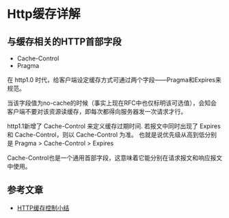 # Http缓存详解

## 与缓存相关的HTTP首部字段
* Cache-Control
* Pragma

在 http1.0 时代，给客户端设定缓存方式可通过两个字段——Pragma和Expires来规范。

当该字段值为no-cache的时候（事实上现在RFC中也仅标明该可选值），会知会客户端不要对该资源读缓存，即每次都得向服务器发一次请求才行。

http1.1新增了 Cache-Control 来定义缓存过期时间.
若报文中同时出现了 Expires 和 Cache-Control，则以 Cache-Control 为准。
也就是说优先级从高到低分别是 Pragma > Cache-Control > Expires

Cache-Control也是一个通用首部字段，这意味着它能分别在请求报文和响应报文中使用。

## 参考文章
* [HTTP缓存控制小结](https://imweb.io/topic/5795dcb6fb312541492eda8c)